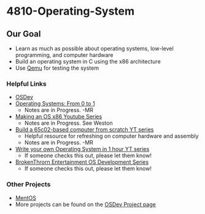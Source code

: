 # 4810-Operating-System

## Our Goal
- Learn as much as possible about operating systems, low-level programming, and computer hardware
- Build an operating system in C using the x86 architecture
- Use [Qemu](https://www.qemu.org/) for testing the system

### Helpful Links
- [OSDev](https://wiki.osdev.org/Expanded_Main_Page)
- [Operating Systems: From 0 to 1](https://github.com/tuhdo/os01)
    - Notes are in Progress. -MR
- [Making an OS x86 Youtube Series](https://www.youtube.com/watch?v=MwPjvJ9ulSc&list=PLm3B56ql_akNcvH8vvJRYOc7TbYhRs19M)
    - Notes are in Progress. See Weston
- [Build a 65c02-based computer from scratch YT series](https://youtu.be/LnzuMJLZRdU?si=9LvxP228M4_oDLGK)
    - Helpful resource for refreshing on computer hardware and assembly
    - Notes are in Progress. -MR
- [Write your own Operating System in 1 hour YT series](https://youtu.be/1rnA6wpF0o4?si=XApDFYEc0jnQWAvZ)
    - If someone checks this out, please let them know!
- [BrokenThrorn Entertainment OS Development Series](http://www.brokenthorn.com/Resources/OSDevIndex.html)
    - If someone checks this out, please let them know!

### Other Projects
- [MentOS](https://mentos-team.github.io/)
- More projects can be found on the [OSDev Project page](https://wiki.osdev.org/Projects)


